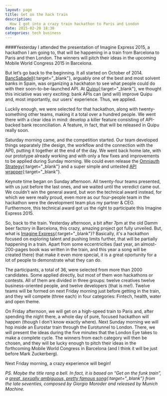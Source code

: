 ```yaml
---
layout: page
title: Get on the hack train
description:
  How I got into a crazy train hackathon to Paris and London
date: 2015-02-20 18:30
categories: tech business
---
```


####Yesterday I attended the presentation of Imagine Express 2015, a hackathon I am going to, that will be happening in a train from Barcelona to Paris and then London. The winners will pitch their ideas in the upcoming Mobile World Congress 2015 in Barcelona.

But let’s go back to the beginning. It all started on October of 2014. [BancSabadell](https://www.bancsabadell.com){:target="_blank"},
arguably one of the best and most solvent banks in Spain, was organizing a hackhaton to see what people could do with their
soon-to-be-launched API. At [Quipu](https://getquipu.com){:target="_blank"}, we thought this iniciative was very exciting: bank APIs
can (and will) improve Quipu and, most importantly, our users' experience. Thus, we applied.

Luckily enough, we were selected for that hackathon, along with twenty-something other teams, making it a total over a hundred people. We
went there with a clear idea in mind: develop a killer feature consisting of API-backed bank reconciliation. A feature, in fact, that will
be released in Quipu really soon.

Saturday morning came, and the competition started. Our team developed things separately (the design, the workflow and the connection with
the API), putting it together at the end of the day. We went back home late, with our prototype already working and with only a few fixes
and improvements to be applied during Sunday morning. We could even release the
[Omniauth Strategy](https://github.com/quipuapp/omniauth-bancsabadell){:target="_blank"} and a super simple and untested
[API wrapper](https://github.com/quipuapp/bancsabadell-api){:target="_blank"}.

Keynote time began on Sunday afternoon. All twenty-four teams presented, with us just before the last ones, and we waited until the
veredict came out. We couldn’t win the general award, but won the technical award instead, for which we were really proud, even more as
our four-people team in the hackathon were the development team plus my partner & CEO. Furthermore, this technical award got us the right
to participate this Imagine Express 2015.

So, back to the train. Yesterday afternoon, a bit after 7pm at the old Damm beer factory in Barcelona, this crazy, amazing project got
fully unveiled. But, what is [Imagine Express](http://express.imagine.cc/2015/){:target="_blank"}? Basically, it's a hackathon focused
on exploring talent and pushing limits further, that will be partially happening in a train. Apart from some eccentricities (last year,
an almost-200-pages book was written in the train, and this year a song will be created there) that make it even more special, it is a
great oportunity for a lot of people to demonstrate what they can do.

The participants, a total of 36, were selected from more than 2000 candidates. Some applied directly, but most of them won hackathons or
contests. All of them are divided in three groups: twelve creatives twelve business-oriented people, and twelve developers (that is me!).
Twelve teams will be formed on next Friday morning just before getting in the train, and they will compete (three each) in four
categories: Fintech, health, water and open theme.

On Friday afternoon, we will get on a high-speed train to Paris and, after spending the night there, a whole day of pure, focused hackathon
will happen (though I don't know exactly where). Next Sunday morning we will hop inside an Eurostar train through the Eurotunnel to London.
There, we will present the ideas during the five minutes that the London Eye takes to make a complete cycle. The winners from each category
will then be chosen, and they will be lucky enough to pitch their ideas in the forthcoming Mobile World Congress in Barcelona
(and I think it will be just before Mark Zuckerberg).

Next Friday morning, a crazy experience will begin!

*PS. Maybe the title rang a bell. In fact, it is based on “Get on the funk train”, a
[great, sexually ambiguous, pretty famous song](https://www.youtube.com/watch?v=rh5B191zlDo){:target="_blank"}
from the late seventies, composed by Giorgio Moroder and released by Munich Machine.*
